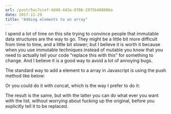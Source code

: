 ```yaml
---
url: /post/5ac7ccef-dd48-443a-8786-2975b488886a
date: 2017-11-29
title: "Adding elements to an array"
---
```


I spend a lot of time on this site trying to convince people that immutable data structures are the way to go. They might be a little bit more difficult from time to time, and a little bit slower; but I believe it is worth it because when you use immutable techniques instead of mutable you know that you need to actually tell your code &#8220;replace this with this&#8221; for something to change. And I believe it is a good way to avoid a lot of annoying bugs.



The standard way to add a element to a array in Javascript is using the push method like below:



<script src="https://gist.github.com/hjertnes/46adfe7923bff178d4ef959941860f3c.js"></script>



Or you could do it with concat, which is the way I prefer to do it:



<script src="https://gist.github.com/hjertnes/d6165e1c9bffb1a1029f015f9a02dc7c.js"></script>



The result is the same, but with the latter you can do what ever you want with the list, without worrying about fucking up the original, before you explicitly tell it to be replaced.